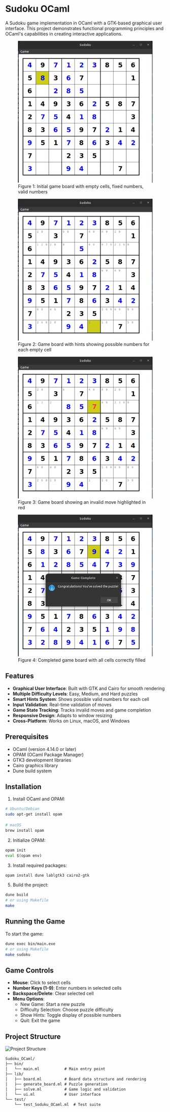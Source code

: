 # Sudoku OCaml

A Sudoku game implementation in OCaml with a GTK-based graphical user interface. This project demonstrates functional programming principles and OCaml's capabilities in creating interactive applications.

<figure>
  <img src="pics/no_hints.png" alt="Sudoku Game Board With No Hints">
  <figcaption>Figure 1: Initial game board with empty cells, fixed numbers, valid numbers</figcaption>
</figure>

<figure>
  <img src="pics/with_hints.png" alt="Sudoku Game Board With Hints">
  <figcaption>Figure 2: Game board with hints showing possible numbers for each empty cell</figcaption>
</figure>

<figure>
  <img src="pics/wrong.png" alt="Sudoku Game Board With Wrong Move">
  <figcaption>Figure 3: Game board showing an invalid move highlighted in red</figcaption>
</figure>

<figure>
  <img src="pics/finished.png" alt="Sudoku Game Board Finished">
  <figcaption>Figure 4: Completed game board with all cells correctly filled</figcaption>
</figure>

## Features

- **Graphical User Interface**: Built with GTK and Cairo for smooth rendering
- **Multiple Difficulty Levels**: Easy, Medium, and Hard puzzles
- **Smart Hints System**: Shows possible valid numbers for each cell
- **Input Validation**: Real-time validation of moves
- **Game State Tracking**: Tracks invalid moves and game completion
- **Responsive Design**: Adapts to window resizing
- **Cross-Platform**: Works on Linux, macOS, and Windows

## Prerequisites

- OCaml (version 4.14.0 or later)
- OPAM (OCaml Package Manager)
- GTK3 development libraries
- Cairo graphics library
- Dune build system

## Installation

1. Install OCaml and OPAM:
```bash
# Ubuntu/Debian
sudo apt-get install opam

# macOS
brew install opam
```

2. Initialize OPAM:
```bash
opam init
eval $(opam env)
```

3. Install required packages:
```bash
opam install dune lablgtk3 cairo2-gtk
```

5. Build the project:
```bash
dune build
# or using Makefile
make
```

## Running the Game

To start the game:
```bash
dune exec bin/main.exe
# or using Makefile
make sudoku
```

## Game Controls

- **Mouse**: Click to select cells
- **Number Keys (1-9)**: Enter numbers in selected cells
- **Backspace/Delete**: Clear selected cell
- **Menu Options**:
  - New Game: Start a new puzzle
  - Difficulty Selection: Choose puzzle difficulty
  - Show Hints: Toggle display of possible numbers
  - Quit: Exit the game

## Project Structure

![Project Structure](docs/images/structure.png)

```
Sudoku_OCaml/
├── bin/
│   └── main.ml           # Main entry point
├── lib/
│   ├── board.ml          # Board data structure and rendering
│   ├── generate_board.ml # Puzzle generation
│   ├── solve.ml          # Game logic and validation
│   └── ui.ml             # User interface
└── test/
    └── test_Soduku_OCaml.ml  # Test suite
```
